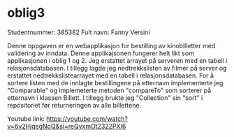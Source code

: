 # oblig3
Studentnummer: 385382 Fult navn: Fanny Versini

Denne oppgaven er en webapplikasjon for bestilling av kinobilletter med validering av inndata. Denne applikajsonen fungerer helt likt som applikasjonen i oblig 1 og 2. Jeg erstattet arrayet på serveren med en tabell i relasjonsdatabasen. I tillegg lagde jeg nedtrekkslisten av filmer på server og erstattet nedtrekkslistearrayet med en tabell i relasjonsdatabasen. For å sortere listen med de innlagte bestillingene på etternavn implementerte jeg "Comparable" og implemeterte metoden "compareTo" som sorterer på etternavn i klassen Billett. I tillegg brukte jeg "Collection" sin "sort"  i repositoriet før returneringen av alle billettene.

Youtube link: https://youtube.com/watch?v=6v2HjqegNoQ&si=reQyxmOt2322PXI6
